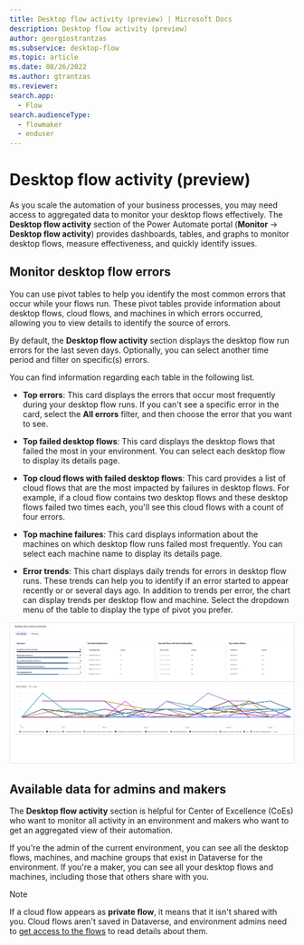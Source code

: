 ```yaml
---
title: Desktop flow activity (preview) | Microsoft Docs
description: Desktop flow activity (preview)
author: georgiostrantzas
ms.subservice: desktop-flow
ms.topic: article
ms.date: 08/26/2022
ms.author: gtrantzas
ms.reviewer: 
search.app: 
  - Flow
search.audienceType: 
  - flowmaker
  - enduser
---
```


# Desktop flow activity (preview)

As you scale the automation of your business processes, you may need access to aggregated data to monitor your desktop flows effectively. The **Desktop flow activity** section of the Power Automate portal (**Monitor** -> **Desktop flow activity**) provides dashboards, tables, and graphs to monitor desktop flows, measure effectiveness, and quickly identify issues.  

## Monitor desktop flow errors

You can use pivot tables to help you identify the most common errors that occur while your flows run. These pivot tables provide information about desktop flows, cloud flows, and machines in which errors occurred, allowing you to view details to identify the source of errors.

By default, the **Desktop flow activity** section displays the desktop flow run errors for the last seven days. Optionally, you can select another time period and filter on specific(s) errors.

You can find information regarding each table in the following list.

- **Top errors**: This card displays the errors that occur most frequently during your desktop flow runs.  If you can't see a specific error in the card, select the **All errors** filter, and then choose the error that you want to see.

- **Top failed desktop flows**: This card displays the desktop flows that failed the most in your environment. You can select each desktop flow to display its details page.

- **Top cloud flows with failed desktop flows**: This card provides a list of cloud flows that are the most impacted by failures in desktop flows. For example, if a cloud flow contains two desktop flows and these desktop flows failed two times each, you'll see this cloud flows with a count of four errors.  

- **Top machine failures**: This card displays information about the machines on which desktop flow runs failed most frequently. You can select each machine name to display its details page.

- **Error trends**: This chart displays daily trends for errors in desktop flow runs. These trends can help you to identify if an error started to appear recently or or several days ago. In addition to trends per error, the chart can display trends per desktop flow and machine. Select the dropdown menu of the table to display the type of pivot you prefer.

[![Screenshot of the Desktop flow activity section.](media\desktop-flow-activity\desktop-flow-activity-section.png "Screenshot of the Desktop flow activity section.")](media\desktop-flow-activity\desktop-flow-activity-section.png#lightbox)

## Available data for admins and makers

The **Desktop flow activity** section is helpful for Center of Excellence (CoEs) who want to monitor all activity in an environment and makers who want to get an aggregated view of their automation.

If you're the admin of the current environment, you can see all the desktop flows, machines, and machine groups that exist in Dataverse for the environment. If you're a maker, you can see all your desktop flows and machines, including those that others share with you.

> [!NOTE]
> If a cloud flow appears as **private flow**, it means that it isn't shared with you. Cloud flows aren't saved in Dataverse, and environment admins need to [get access to the flows](../create-team-flows.md) to read details about them.
